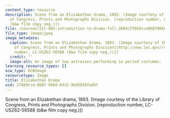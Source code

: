 ```yaml
---
content_type: resource
description: Scene from an Elizabethan drama, 1893. (Image courtesy of the Library
  of Congress, Prints and Photographs Division. [reproduction number, LC-USZ62-56588
  (b&w film copy neg.)])
file: /courses/21l-005-introduction-to-drama-fall-2004/27669cce068f966084339bd5920fad6f_21l-005f04.jpg
file_type: image/jpeg
image_metadata:
  caption: Scene from an Elizabethan drama, 1893. (Image courtesy of the [Library
    of Congress, Prints and Photographs Division](http://www.loc.gov/rr/print). \[reproduction
    number, LC-USZ62-56588 (b&w film copy neg.)\])
  credit: ''
  image-alt: An image of two actresses performing in period costumes.
learning_resource_types: []
ocw_type: OCWImage
resourcetype: Image
title: Elizabethan Drama
uid: 27669cce-068f-9660-8433-9bd5920fad6f
---
```

Scene from an Elizabethan drama, 1893. (Image courtesy of the Library of Congress, Prints and Photographs Division. [reproduction number, LC-USZ62-56588 (b&w film copy neg.)])

